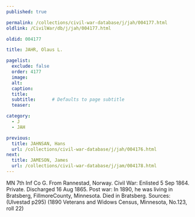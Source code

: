 ```yaml
---
published: true

permalink: /collections/civil-war-database/j/jah/004177.html
oldlink: /CivilWar/db/j/jah/004177.html

oldid: 004177

title: JAHR, Olaus L.

pagelist:
  exclude: false
  order: 4177
  image: 
  alt:
  caption:
  title:
  subtitle:      # Defaults to page subtitle
  teaser:

category: 
  - J 
  - JAH

previous:
  title: JAHNSAN, Hans
  url: /collections/civil-war-database/j/jah/004176.html  
next:
  title: JAMESON, James
  url: /collections/civil-war-database/j/jam/004178.html   
---
```

MN 7th Inf Co G. From Rannestad, Norway. Civil War: Enlisted 5 Sep 1864. Private. Discharged 16 Aug 1865. Post war: In 1890, he was living in Bratsberg, FillmoreCounty, Minnesota. Died in Bratsberg. Sources: (Ulvestad p295) (1890 Veterans and Widows Census, Minnesota, No.123, roll 22)